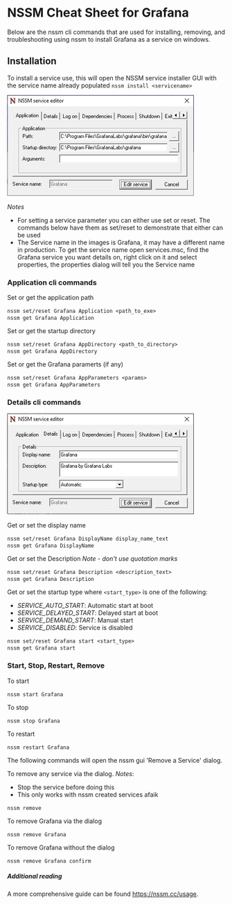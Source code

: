 # NSSM Cheat Sheet for Grafana

Below are the nssm cli commands that are used for installing, removing, and troubleshooting using nssm
to install Grafana as a service on windows.

## Installation
To install a service use, this will open the NSSM service installer GUI with the service name already populated
`nssm install <servicename>` 

![alt text](https://raw.githubusercontent.com/PhilSmithABB/grafana-cheat-sheet/dev/nssm-gui.png 'image shows the nssm gui application tab')

_Notes_ 
 - For setting a service parameter you can either use set or reset. The commands below have them as set/reset to demonstrate that either can be used
 - The Service name in the images is Grafana, it may have a different name in production. To get the service name open services.msc, find the Grafana service you want details on, right click on it and select properties, the properties dialog will tell you the Service name

### Application cli commands


Set or get the application path
```
nssm set/reset Grafana Application <path_to_exe>
nssm get Grafana Application 
```
Set or get the startup directory

```
nssm set/reset Grafana AppDirectory <path_to_directory>
nssm get Grafana AppDirectory
```

Set or get the Grafana paramerts (if any)
```
nssm set/reset Grafana AppParameters <params>
nssm get Grafana AppParameters
```

### Details cli commands

![alt text](https://raw.githubusercontent.com/PhilSmithABB/grafana-cheat-sheet/dev/nssm-gui-details.png 'image shows the nssm gui details tab')

Get or set the display name
```
nssm set/reset Grafana DisplayName display_name_text
nssm get Grafana DisplayName
```

Get or set the Description _Note - don't use quotation marks_
```
nssm set/reset Grafana Description <description_text>
nssm get Grafana Description
```

Get or set the startup type where `<start_type>` is one of the following:
 - _SERVICE_AUTO_START_: Automatic start at boot
 - _SERVICE_DELAYED_START_: Delayed start at boot
 - _SERVICE_DEMAND_START_: Manual start
 - _SERVICE_DISABLED_: Service is disabled
```
nssm set/reset Grafana start <start_type>
nssm get Grafana start
```

### Start, Stop, Restart, Remove 

To start
```
nssm start Grafana 
```

To stop
```
nssm stop Grafana
```

To restart 
```
nssm restart Grafana
```

The following commands will open the nssm gui 'Remove a Service' dialog.

To remove any service via the dialog. 
_Notes_: 
 - Stop the service before doing this
 - This only works with nssm created services afaik
```
nssm remove
```

To remove Grafana via the dialog
```
nssm remove Grafana
```

To remove Grafana without the dialog 
```
nssm remove Grafana confirm
```


##### Additional reading
A more comprehensive guide can be found https://nssm.cc/usage. 